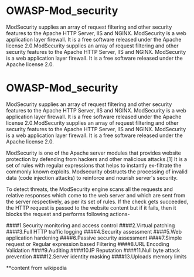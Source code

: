 # OWASP-Mod_security
ModSecurity supplies an array of request filtering and other security features to the Apache HTTP Server, IIS and NGINX. ModSecurity is a web application layer firewall. It is a free software released under the Apache license 2.0.ModSecurity supplies an array of request filtering and other security features to the Apache HTTP Server, IIS and NGINX. ModSecurity is a web application layer firewall. It is a free software released under the Apache license 2.0.

# OWASP-Mod_security
ModSecurity supplies an array of request filtering and other security features to the Apache HTTP Server, IIS and NGINX. ModSecurity is a web application layer firewall. It is a free software released under the Apache license 2.0.ModSecurity supplies an array of request filtering and other security features to the Apache HTTP Server, IIS and NGINX. ModSecurity is a web application layer firewall. It is a free software released under the Apache license 2.0.

ModSecurity is one of the Apache server modules that provides website protection by defending from hackers and other malicious attacks.[1] It is a set of rules with regular expressions that helps to instantly ex-filtrate the commonly known exploits. Modsecurity obstructs the processing of invalid data (code injection attacks) to reinforce and nourish server's security.

To detect threats, the ModSecurity engine scans all the requests and relative responses which come to the web server and which are sent from the server respectively, as per its set of rules. If the check gets succeeded, the HTTP request is passed to the website content but if it fails, then it blocks the request and performs following actions-

####1.Security monitoring and access control
####2.Virtual patching
####3.Full HTTP traffic logging
####4.Security assessment
####5.Web application hardening
####6.Passive security assessment
####7.Simple request or Regular expression based Filtering
####8.URL Encoding Validation
####9.Auditing
####10.IP Reputation
####11.Null byte attack prevention
####12.Server identity masking
####13.Uploads memory limits



**content from wikipedia

